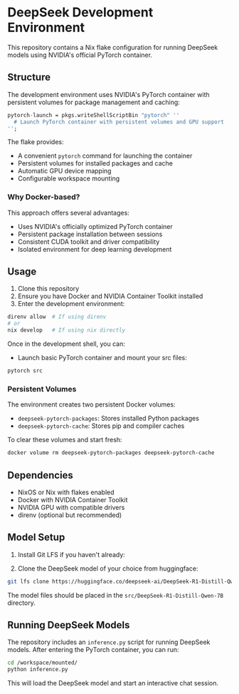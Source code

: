 # DeepSeek Development Environment

This repository contains a Nix flake configuration for running DeepSeek models using NVIDIA's official PyTorch container.

## Structure

The development environment uses NVIDIA's PyTorch container with persistent volumes for package management and caching:

```nix
pytorch-launch = pkgs.writeShellScriptBin "pytorch" ''
  # Launch PyTorch container with persistent volumes and GPU support
'';
```

The flake provides:
- A convenient `pytorch` command for launching the container
- Persistent volumes for installed packages and cache
- Automatic GPU device mapping
- Configurable workspace mounting

### Why Docker-based?

This approach offers several advantages:
- Uses NVIDIA's officially optimized PyTorch container
- Persistent package installation between sessions
- Consistent CUDA toolkit and driver compatibility
- Isolated environment for deep learning development

## Usage

1. Clone this repository
2. Ensure you have Docker and NVIDIA Container Toolkit installed
3. Enter the development environment:
```bash
direnv allow  # If using direnv
# or
nix develop   # If using nix directly
```

Once in the development shell, you can:

- Launch basic PyTorch container and mount your src files:
```bash
pytorch src
```

### Persistent Volumes

The environment creates two persistent Docker volumes:
- `deepseek-pytorch-packages`: Stores installed Python packages
- `deepseek-pytorch-cache`: Stores pip and compiler caches

To clear these volumes and start fresh:
```bash
docker volume rm deepseek-pytorch-packages deepseek-pytorch-cache
```

## Dependencies

- NixOS or Nix with flakes enabled
- Docker with NVIDIA Container Toolkit
- NVIDIA GPU with compatible drivers
- direnv (optional but recommended)

## Model Setup

1. Install Git LFS if you haven't already:

2. Clone the DeepSeek model of your choice from huggingface:
```bash
git lfs clone https://huggingface.co/deepseek-ai/DeepSeek-R1-Distill-Qwen-7B
```

The model files should be placed in the `src/DeepSeek-R1-Distill-Qwen-7B` directory.

## Running DeepSeek Models

The repository includes an `inference.py` script for running DeepSeek models. After entering the PyTorch container, you can run:

```bash
cd /workspace/mounted/
python inference.py
```

This will load the DeepSeek model and start an interactive chat session.